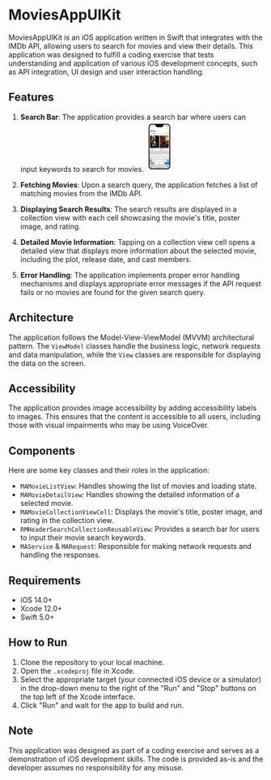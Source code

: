 # MoviesAppUIKit

MoviesAppUIKit is an iOS application written in Swift that integrates with the IMDb API, allowing users to search for movies and view their details. This application was designed to fulfill a coding exercise that tests understanding and application of various iOS development concepts, such as API integration, UI design and user interaction handling.

## Features

1. **Search Bar**: The application provides a search bar where users can input keywords to search for movies.
<img
  src="assets/swift-uikit/swift-search_iphone13starlight_portrait.png"
  alt="Alt text"
  title="Swift UI Kit - Home"
  style="display: inline-block; margin: 0 auto; max-height: 100px">

2. **Fetching Movies**: Upon a search query, the application fetches a list of matching movies from the IMDb API.

3. **Displaying Search Results**: The search results are displayed in a collection view with each cell showcasing the movie's title, poster image, and rating.

4. **Detailed Movie Information**: Tapping on a collection view cell opens a detailed view that displays more information about the selected movie, including the plot, release date, and cast members.

5. **Error Handling**: The application implements proper error handling mechanisms and displays appropriate error messages if the API request fails or no movies are found for the given search query.

## Architecture

The application follows the Model-View-ViewModel (MVVM) architectural pattern. The `ViewModel` classes handle the business logic, network requests and data manipulation, while the `View` classes are responsible for displaying the data on the screen.

## Accessibility

The application provides image accessibility by adding accessibility labels to images. This ensures that the content is accessible to all users, including those with visual impairments who may be using VoiceOver.

## Components

Here are some key classes and their roles in the application:

- `MAMovieListView`: Handles showing the list of movies and loading state.
- `MAMovieDetailView`: Handles showing the detailed information of a selected movie.
- `MAMovieCollectionViewCell`: Displays the movie's title, poster image, and rating in the collection view.
- `RMHeaderSearchCollectionReusableView`: Provides a search bar for users to input their movie search keywords.
- `MAService` & `MARequest`: Responsible for making network requests and handling the responses.
  
## Requirements

- iOS 14.0+
- Xcode 12.0+
- Swift 5.0+

## How to Run

1. Clone the repository to your local machine.
2. Open the `.xcodeproj` file in Xcode.
3. Select the appropriate target (your connected iOS device or a simulator) in the drop-down menu to the right of the "Run" and "Stop" buttons on the top left of the Xcode interface.
4. Click "Run" and wait for the app to build and run.

## Note

This application was designed as part of a coding exercise and serves as a demonstration of iOS development skills. The code is provided as-is and the developer assumes no responsibility for any misuse.
